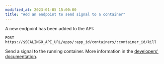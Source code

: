 ```yaml
---
modified_at: 2023-01-05 15:00:00
title: "Add an endpoint to send signal to a container"
---
```


A new endpoint has been added to the API:

`POST https://$SCALINGO_API_URL/apps/:app_id/containers/:container_id/kill`

Send a signal to the running container. More information in the [developers' documentation](https://developers.scalingo.com/apps#send-signal-to-a-container).

